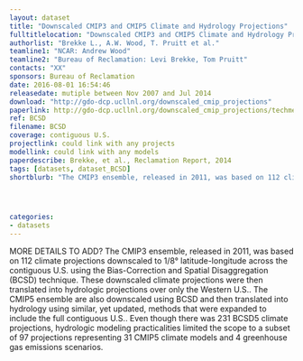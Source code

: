 ```yaml
---
layout: dataset
title: "Downscaled CMIP3 and CMIP5 Climate and Hydrology Projections"
fulltitlelocation: "Downscaled CMIP3 and CMIP5 Climate and Hydrology Projections, Denver, CO"
authorlist: "Brekke L., A.W. Wood, T. Pruitt et al."
teamline1: "NCAR: Andrew Wood"
teamline2: "Bureau of Reclamation: Levi Brekke, Tom Pruitt"
contacts: "XX"
sponsors: Bureau of Reclamation
date: 2016-08-01 16:54:46
releasedate: mutiple between Nov 2007 and Jul 2014 
download: "http://gdo-dcp.ucllnl.org/downscaled_cmip_projections" 
paperlink: http://gdo-dcp.ucllnl.org/downscaled_cmip_projections/techmemo/BCSD5HydrologyMemo.pdf
ref: BCSD
filename: BCSD
coverage: contiguous U.S.
projectlink: could link with any projects
modellink: could link with any models
paperdescribe: Brekke, et al., Reclamation Report, 2014
tags: [datasets, dataset_BCSD]
shortblurb: "The CMIP3 ensemble, released in 2011, was based on 112 climate projections downscaled to 1/8° latitude-longitude across the contiguous U.S. using the Bias-Correction and Spatial Disaggregation (BCSD) technique. These downscaled climate projections were then translated into hydrologic projections over only the Western U.S.. The CMIP5 ensemble are also downscaled using BCSD and then translated into hydrology using similar, yet updated, methods that were expanded to include the full contiguous U.S..  Even though there was 231 BCSD5 climate projections, hydrologic modeling practicalities limited the scope to a subset of 97 projections representing 31 CMIP5 climate models and 4 greenhouse gas emissions scenarios."




categories: 
- datasets
---
```


MORE DETAILS TO ADD?  The CMIP3 ensemble, released in 2011, was based on 112 climate projections downscaled to 1/8° latitude-longitude across the contiguous U.S. using the Bias-Correction and Spatial Disaggregation (BCSD) technique. These downscaled climate projections were then translated into hydrologic projections over only the Western U.S.. The CMIP5 ensemble are also downscaled using BCSD and then translated into hydrology using similar, yet updated, methods that were expanded to include the full contiguous U.S..  Even though there was 231 BCSD5 climate projections, hydrologic modeling practicalities limited the scope to a subset of 97  projections representing 31 CMIP5 climate models and 4 greenhouse gas emissions scenarios. 
